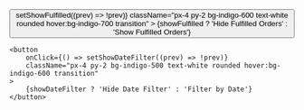 <div className="flex flex-wrap gap-4 justify-end mb-4">
	<button
		onClick={() => setShowFulfilled((prev) => !prev)}
		className="px-4 py-2 bg-indigo-600 text-white rounded hover:bg-indigo-700 transition"
	>
		{showFulfilled ? 'Hide Fulfilled Orders' : 'Show Fulfilled Orders'}
	</button>

	<button
		onClick={() => setShowDateFilter((prev) => !prev)}
		className="px-4 py-2 bg-indigo-500 text-white rounded hover:bg-indigo-600 transition"
	>
		{showDateFilter ? 'Hide Date Filter' : 'Filter by Date'}
	</button>
</div>
